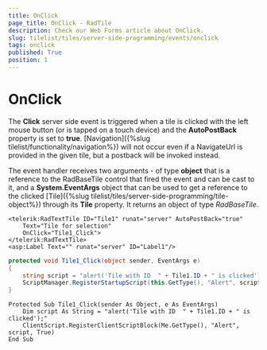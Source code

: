 ```yaml
---
title: OnClick
page_title: OnClick - RadTile
description: Check our Web Forms article about OnClick.
slug: tilelist/tiles/server-side-programming/events/onclick
tags: onclick
published: True
position: 1
---
```


# OnClick


 

The **Click** server side event is triggered when a tile is clicked with the left mouse button (or is tapped on a touch device) and the **AutoPostBack** property is set to **true**. [Navigation]({%slug tilelist/functionality/navigation%}) will not occur even if a NavigateUrl is provided in the given tile, but a postback will be invoked instead.

The event handler receives two arguments - of type **object** that is a reference to the RadBaseTile control that fired the event and can be cast to it, and a **System.EventArgs** object that can be used to get a reference to the clicked [Tile]({%slug tilelist/tiles/server-side-programming/tile-object%}) through its **Tile** property. It returns an object of type *RadBaseTile*.

````ASP.NET
<telerik:RadTextTile ID="Tile1" runat="server" AutoPostBack="true" 
    Text="Tile for selection" 
    OnClick="Tile1_Click">
</telerik:RadTextTile>
<asp:Label Text="" runat="server" ID="Label1"/>
````





````C#
protected void Tile1_Click(object sender, EventArgs e)
{
    string script = "alert('Tile with ID  " + Tile1.ID + " is clicked');";
    ScriptManager.RegisterStartupScript(this.GetType(), "Alert", script, true);
}
````
````VB
Protected Sub Tile1_Click(sender As Object, e As EventArgs)
    Dim script As String = "alert('Tile with ID  " + Tile1.ID + " is clicked');"
    ClientScript.RegisterClientScriptBlock(Me.GetType(), "Alert", script, True)
End Sub
````


